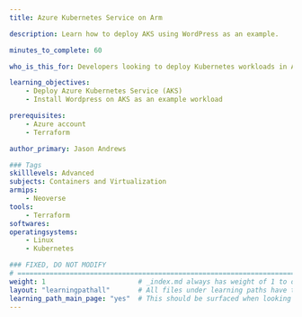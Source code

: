 ```yaml
---
title: Azure Kubernetes Service on Arm

description: Learn how to deploy AKS using WordPress as an example.

minutes_to_complete: 60   

who_is_this_for: Developers looking to deploy Kubernetes workloads in Azure Kubernetes Service (AKS) on Arm.

learning_objectives: 
    - Deploy Azure Kubernetes Service (AKS)
    - Install Wordpress on AKS as an example workload

prerequisites:
    - Azure account
    - Terraform

author_primary: Jason Andrews

### Tags
skilllevels: Advanced
subjects: Containers and Virtualization
armips:
    - Neoverse
tools:
    - Terraform
softwares:
operatingsystems:
    - Linux
    - Kubernetes

### FIXED, DO NOT MODIFY
# ================================================================================
weight: 1                       # _index.md always has weight of 1 to order correctly
layout: "learningpathall"       # All files under learning paths have this same wrapper
learning_path_main_page: "yes"  # This should be surfaced when looking for related content. Only set for _index.md of learning path content.
---
```

